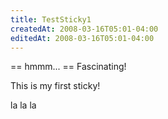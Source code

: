 ```yaml
---
title: TestSticky1
createdAt: 2008-03-16T05:01-04:00
editedAt: 2008-03-16T05:01-04:00
---
```


== hmmm... ==
Fascinating!

This is my first sticky!

la la la

